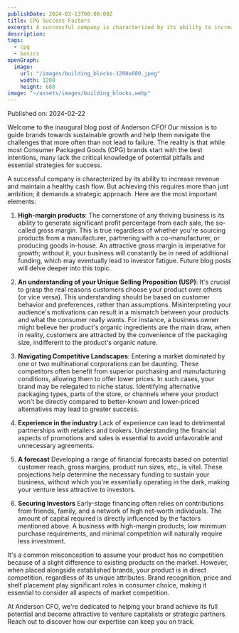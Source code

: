 ```yaml
---
publishDate: 2024-03-13T00:00:00Z
title: CPG Success Factors
excerpt: A successful company is characterized by its ability to increase revenue and maintain a healthy cash flow. But achieving this requires more than just ambition; it demands a strategic approach.
description: 
tags:
  - cpg
  - basics
openGraph:
  image: 
    url: "/images/building_blocks-1200x680.jpeg"
    width: 1200
    height: 680
image: "~/assets/images/building_blocks.webp"
---
```



Published on: 2024-02-22

Welcome to the inaugural blog post of Anderson CFO! Our mission is to guide brands towards sustainable growth and help them navigate the challenges that more often than not lead to failure. The reality is that while most Consumer Packaged Goods (CPG) brands start with the best intentions, many lack the critical knowledge of potential pitfalls and essential strategies for success.

A successful company is characterized by its ability to increase revenue and maintain a healthy cash flow. But achieving this requires more than just ambition; it demands a strategic approach.  Here are the most important elements:

1. **High-margin products**: The cornerstone of any thriving business is its ability to generate significant profit percentage from each sale, the so-called gross margin. This is true regardless of whether you're sourcing products from a manufacturer, partnering with a co-manufacturer, or producing goods in-house. An attractive gross margin is imperative for growth; without it, your business will constantly be in need of additional funding, which may eventually lead to investor fatigue. Future blog posts will delve deeper into this topic.

2. **An understanding of your Unique Selling Proposition (USP)**: It's crucial to grasp the real reasons customers choose your product over others (or vice versa). This understanding should be based on customer behavior and preferences, rather than assumptions. Misinterpreting your audience's motivations can result in a mismatch between your products and what the consumer really wants. For instance, a business owner might believe her product's organic ingredients are the main draw, when in reality, customers are attracted by the convenience of the packaging size, indifferent to the product's organic nature.

3. **Navigating Competitive Landscapes**: Entering a market dominated by one or two multinational corporations can be daunting. These competitors often benefit from superior purchasing and manufacturing conditions, allowing them to offer lower prices. In such cases, your brand may be relegated to niche status. Identifying alternative packaging types, parts of the store, or channels where your product won't be directly compared to better-known and lower-priced alternatives may lead to greater success.

4. **Experience in the industry** Lack of experience can lead to detrimental partnerships with retailers and brokers. Understanding the financial aspects of promotions and sales is essential to avoid unfavorable and unnecessary agreements.

5. **A forecast** Developing a range of financial forecasts based on potential customer reach, gross margins, product run sizes, etc., is vital. These projections help determine the necessary funding to sustain your business, without which you're essentially operating in the dark, making your venture less attractive to investors.

6. **Securing Investors** Early-stage financing often relies on contributions from friends, family, and a network of high net-worth individuals. The amount of capital required is directly influenced by the factors mentioned above. A business with high-margin products, low minimum purchase requirements, and minimal competition will naturally require less investment.   


It's a common misconception to assume your product has no competition because of a slight difference to existing products on the market. However, when placed alongside established brands, your product is in direct competition, regardless of its unique attributes. Brand recognition, price and shelf placement play significant roles in consumer choice, making it essential to consider all aspects of market competition.

At Anderson CFO, we're dedicated to helping your brand achieve its full potential and become attractive to venture capitalists or strategic partners. Reach out to discover how our expertise can keep you on track.